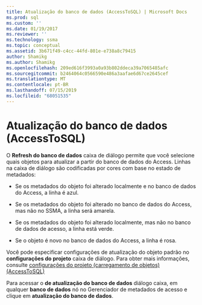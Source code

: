 ```yaml
---
title: Atualização do banco de dados (AccessToSQL) | Microsoft Docs
ms.prod: sql
ms.custom: ''
ms.date: 01/19/2017
ms.reviewer: ''
ms.technology: ssma
ms.topic: conceptual
ms.assetid: 3b671f49-c4cc-44fd-801e-e738a8c79415
author: Shamikg
ms.author: Shamikg
ms.openlocfilehash: 209ed616f3993a0a93b802ddeca39a7065485afc
ms.sourcegitcommit: b2464064c0566590e486a3aafae6d67ce2645cef
ms.translationtype: MT
ms.contentlocale: pt-BR
ms.lasthandoff: 07/15/2019
ms.locfileid: "68051535"
---
```

# <a name="refresh-from-database-accesstosql"></a>Atualização do banco de dados (AccessToSQL)
O **Refresh do banco de dados** caixa de diálogo permite que você selecione quais objetos para atualizar a partir do banco de dados do Access. Linhas na caixa de diálogo são codificadas por cores com base no estado de metadados:  
  
-   Se os metadados do objeto foi alterado localmente e no banco de dados do Access, a linha é azul.  
  
-   Se os metadados do objeto foi alterado no banco de dados do Access, mas não no SSMA, a linha será amarela.  
  
-   Se os metadados do objeto foi alterado localmente, mas não no banco de dados de acesso, a linha está verde.  
  
-   Se o objeto é novo no banco de dados do Access, a linha é rosa.  
  
Você pode especificar configurações de atualização do objeto padrão no **configurações do projeto** caixa de diálogo. Para obter mais informações, consulte [configurações do projeto &#40;carregamento de objetos&#41; &#40;AccessToSQL&#41;](../../ssma/access/project-settings-loading-objects-accesstosql.md)  
  
Para acessar o **de atualização do banco de dados** diálogo caixa, em qualquer **banco de dados** nó no Gerenciador de metadados de acesso e clique em **atualização do banco de dados**.  
  
